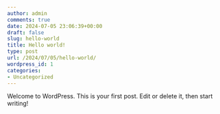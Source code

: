 ```yaml
---
author: admin
comments: true
date: 2024-07-05 23:06:39+00:00
draft: false
slug: hello-world
title: Hello world!
type: post
url: /2024/07/05/hello-world/
wordpress_id: 1
categories:
- Uncategorized
---
```


Welcome to WordPress. This is your first post. Edit or delete it, then start
writing!

